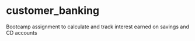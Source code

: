 # customer_banking
Bootcamp assignment to calculate and track interest earned on savings and CD accounts
